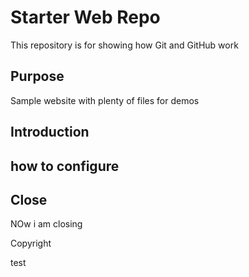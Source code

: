# Starter Web Repo

This repository is for showing how Git and GitHub work

## Purpose

Sample website with plenty of files for demos

## Introduction

## how to configure


## Close

NOw i am closing


Copyright 

test